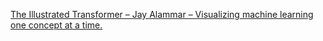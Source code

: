 [The Illustrated Transformer – Jay Alammar – Visualizing machine learning one concept at a time.](https://jalammar.github.io/illustrated-transformer/)


